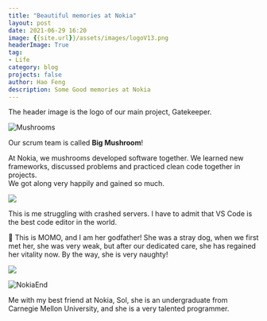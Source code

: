 ```yaml
---
title: "Beautiful memories at Nokia"
layout: post
date: 2021-06-29 16:20
image: {{site.url}}/assets/images/logoV13.png
headerImage: True
tag:
- Life
category: blog
projects: false
author: Hao Feng
description: Some Good memories at Nokia
---
```


The header image is the logo of our main project, Gatekeeper.  

![Mushrooms]({{site.url}}/assets/images/nokia/mushrooms.jpg)

Our scrum team is called **Big Mushroom**!  

At Nokia, we mushrooms developed software together. We learned new frameworks, discussed problems and practiced clean code together in projects.  
We got along very happily and gained so much.

<div class="side-by-side">
    <div class="toleft">
        <img class="image" src="{{site.url}}/assets/images/nokia/me.jpg">
    </div>
    <div class="toright">
        <p>This is me struggling with crashed servers. I have to admit that VS Code is the best code editor in the world.</p>
    </div>
</div>

<div class="side-by-side">
    <div class="toleft">
        <p>&#128054; This is MOMO, and I am her godfather! She was a stray dog, when we first met her, she was very weak, but after our dedicated care, she has regained her vitality now. By the way, she is very naughty!</p>
    </div>
    <div class="toright">
        <img class="image" src="{{site.url}}/assets/images/nokia/momo.jpg">
    </div>
</div>

![NokiaEnd]({{site.url}}/assets/images/nokia/nokiaend.jpg)

Me with my best friend at Nokia, Sol, she is an undergraduate from Carnegie Mellon University, and she is a very talented programmer.
